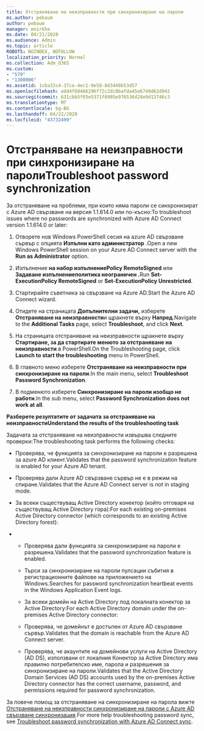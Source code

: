 ```yaml
---
title: Отстраняване на неизправности при синхронизиране на пароли
ms.author: pebaum
author: pebaum
manager: mnirkhe
ms.date: 04/21/2020
ms.audience: Admin
ms.topic: article
ROBOTS: NOINDEX, NOFOLLOW
localization_priority: Normal
ms.collection: Adm_O365
ms.custom:
- "579"
- "1300006"
ms.assetid: 1cba32c4-37ce-4ec1-9e58-8d3440b53d57
ms.openlocfilehash: edd4f68466296f72c2dc0bafda45e6749d62d942
ms.sourcegitcommit: 631cbb5f03e5371f0995e976536d24e9d13746c3
ms.translationtype: MT
ms.contentlocale: bg-BG
ms.lasthandoff: 04/22/2020
ms.locfileid: "43732499"
---
```

# <a name="troubleshoot-password-synchronization"></a><span data-ttu-id="666bf-102">Отстраняване на неизправности при синхронизиране на пароли</span><span class="sxs-lookup"><span data-stu-id="666bf-102">Troubleshoot password synchronization</span></span>

<span data-ttu-id="666bf-103">За отстраняване на проблеми, при които няма пароли се синхронизират с Azure AD свързване на версия 1.1.614.0 или по-късно:</span><span class="sxs-lookup"><span data-stu-id="666bf-103">To troubleshoot issues where no passwords are synchronized with Azure AD Connect version 1.1.614.0 or later:</span></span>
  
1. <span data-ttu-id="666bf-104">Отворете нов Windows PowerShell сесия на azure AD свързване сървър с опцията **Изпълни като администратор** .</span><span class="sxs-lookup"><span data-stu-id="666bf-104">Open a new Windows PowerShell session on your Azure AD Connect server with the **Run as Administrator** option.</span></span>

2. <span data-ttu-id="666bf-105">Изпълнение **на набор изпълнениеPolicy RemoteSigned** или **Задаване изпълнениеполитика неограничен .**</span><span class="sxs-lookup"><span data-stu-id="666bf-105">Run **Set-ExecutionPolicy RemoteSigned** or **Set-ExecutionPolicy Unrestricted**.</span></span>

3. <span data-ttu-id="666bf-106">Стартирайте съветника за свързване на Azure AD.</span><span class="sxs-lookup"><span data-stu-id="666bf-106">Start the Azure AD Connect wizard.</span></span>

4. <span data-ttu-id="666bf-107">Отидете на страницата **Допълнителни задачи,** изберете **Отстраняване на неизправности**и щракнете върху **Напред**.</span><span class="sxs-lookup"><span data-stu-id="666bf-107">Navigate to the **Additional Tasks** page, select **Troubleshoot**, and click **Next**.</span></span>

5. <span data-ttu-id="666bf-108">На страницата отстраняване на неизправности щракнете върху **Стартиране, за да стартирате менюто за отстраняване на неизправности** в PowerShell.</span><span class="sxs-lookup"><span data-stu-id="666bf-108">On the Troubleshooting page, click **Launch to start the troubleshooting** menu in PowerShell.</span></span>

6. <span data-ttu-id="666bf-109">В главното меню изберете **Отстраняване на неизправности при синхронизиране на пароли**.</span><span class="sxs-lookup"><span data-stu-id="666bf-109">In the main menu, select **Troubleshoot Password Synchronization**.</span></span>

7. <span data-ttu-id="666bf-110">В подменюто изберете **Синхронизиране на пароли изобщо не работи**.</span><span class="sxs-lookup"><span data-stu-id="666bf-110">In the sub menu, select **Password Synchronization does not work at all**.</span></span>

<span data-ttu-id="666bf-111">**Разберете резултатите от задачата за отстраняване на неизправности**</span><span class="sxs-lookup"><span data-stu-id="666bf-111">**Understand the results of the troubleshooting task**</span></span>
  
<span data-ttu-id="666bf-112">Задачата за отстраняване на неизправности извършва следните проверки:</span><span class="sxs-lookup"><span data-stu-id="666bf-112">The troubleshooting task performs the following checks:</span></span>
  
- <span data-ttu-id="666bf-113">Проверява, че функцията за синхронизиране на пароли е разрешена за azure AD клиент.</span><span class="sxs-lookup"><span data-stu-id="666bf-113">Validates that the password synchronization feature is enabled for your Azure AD tenant.</span></span>

- <span data-ttu-id="666bf-114">Проверява дали Azure AD свързване сървър не е в режим на спиране.</span><span class="sxs-lookup"><span data-stu-id="666bf-114">Validates that the Azure AD Connect server is not in staging mode.</span></span>

- <span data-ttu-id="666bf-115">За всеки съществуващ Active Directory конектор (който отговаря на съществуващ Active Directory гора):</span><span class="sxs-lookup"><span data-stu-id="666bf-115">For each existing on-premises Active Directory connector (which corresponds to an existing Active Directory forest):</span></span>

- 
  - <span data-ttu-id="666bf-116">Проверява дали функцията за синхронизиране на пароли е разрешена.</span><span class="sxs-lookup"><span data-stu-id="666bf-116">Validates that the password synchronization feature is enabled.</span></span>

  - <span data-ttu-id="666bf-117">Търси за синхронизиране на пароли пулсации събития в регистрационните файлове на приложението на Windows.</span><span class="sxs-lookup"><span data-stu-id="666bf-117">Searches for password synchronization heartbeat events in the Windows Application Event logs.</span></span>

  - <span data-ttu-id="666bf-118">За всеки домейн на Active Directory под локалната конектор за Active Directory:</span><span class="sxs-lookup"><span data-stu-id="666bf-118">For each Active Directory domain under the on-premises Active Directory connector:</span></span>

  - <span data-ttu-id="666bf-119">Проверява, че домейнът е достъпен от Azure AD свързване сървър.</span><span class="sxs-lookup"><span data-stu-id="666bf-119">Validates that the domain is reachable from the Azure AD Connect server.</span></span>

  - <span data-ttu-id="666bf-120">Проверява, че акаунтите на домейнови услуги на Active Directory (AD DS), използвани от локалния Конектор за Active Directory има правилно потребителско име, парола и разрешения за синхронизиране на пароли.</span><span class="sxs-lookup"><span data-stu-id="666bf-120">Validates that the Active Directory Domain Services (AD DS) accounts used by the on-premises Active Directory connector has the correct username, password, and permissions required for password synchronization.</span></span>

<span data-ttu-id="666bf-121">За повече помощ за отстраняване на синхронизиране на парола вижте [Отстраняване на неизправности синхронизиране на пароли с Azure AD свързване синхронизация](https://docs.microsoft.com/azure/active-directory/connect/active-directory-aadconnectsync-troubleshoot-password-synchronization).</span><span class="sxs-lookup"><span data-stu-id="666bf-121">For more help troubleshooting password sync, see [Troubleshoot password synchronization with Azure AD Connect sync](https://docs.microsoft.com/azure/active-directory/connect/active-directory-aadconnectsync-troubleshoot-password-synchronization).</span></span>
  